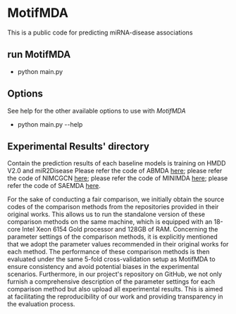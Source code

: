 # MotifMDA
This is a public code for predicting miRNA-disease associations

## run MotifMDA
 - python main.py

## Options
See help for the other available options to use with *MotifMDA*
  - python main.py --help

## Experimental Results' directory
Contain the prediction results of each baseline models is training on HMDD V2.0 and miR2Disease
Please refer the code of ABMDA [here](https://github.com/githubcode007/ABMDA/); please refer the code of NIMCGCN [here](https://github.com/ljatynu/NIMCGCN/); please refer the code of MINIMDA [here](https://github.com/chengxu123/MINIMDA/); please refer the code of SAEMDA [here](https://github.com/xpnbs/SAEMDA/).

For the sake of conducting a fair comparison, we initially obtain the source codes of the comparison methods from the repositories provided in their original works. This allows us to run the standalone version of these comparison methods on the same machine, which is equipped with an 18-core Intel Xeon 6154 Gold processor and 128GB of RAM. Concerning the parameter settings of the comparison methods, it is explicitly mentioned that we adopt the parameter values recommended in their original works for each method. The performance of these comparison methods is then evaluated under the same 5-fold cross-validation setup as MotifMDA to ensure consistency and avoid potential biases in the experimental scenarios. Furthermore, in our project's repository on GitHub, we not only furnish a comprehensive description of the parameter settings for each comparison method but also upload all experimental results. This is aimed at facilitating the reproducibility of our work and providing transparency in the evaluation process.
